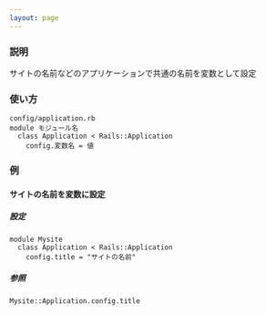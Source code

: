 ```yaml
---
layout: page
---
```


### 説明

サイトの名前などのアプリケーションで共通の名前を変数として設定

### 使い方

    config/application.rb
    module モジュール名
      class Application < Rails::Application
        config.変数名 = 値

### 例

#### サイトの名前を変数に設定

##### 設定

    module Mysite
      class Application < Rails::Application
        config.title = "サイトの名前"

##### 参照

    Mysite::Application.config.title
